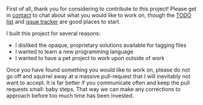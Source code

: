 First of all, thank you for considering to contribute to this project! Please get in [contact](mailto:paul.ruane@oniony.com?subject=Contributing%20to%20TMSU) to chat about what you would like to work on, though the [TODO list](https://github.com/oniony/TMSU/wiki/TODO) and [issue
tracker](https://github.com/oniony/TMSU/issues) are good places to start.

I built this project for several reasons:

  * I disliked the opaque, proprietary solutions available for tagging files
  * I wanted to learn a new programming language
  * I wanted to have a pet project to work upon outside of work

Once you have found something you would like to work on, please do not go off and squirrel away at a massive pull-request that
I will inevitably not want to accept. It is far better if you communicate often and keep the pull requests small: baby steps.
That way we can make any corrections to approach before too much time has been invested.
